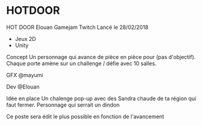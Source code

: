 # HOTDOOR
HOT DOOR
Elouan Gamejam Twitch 
Lancé le 28/02/2018

- Jeux 2D
- Unity

Concept
Un personnage qui avance de pièce en pièce pour (pas d'objectif). Chaque porte amène sur un challenge / défie avec 10 salles.

GFX
@mayumi 

Dev
@Elouan 

Idée en place
Un chalenge pop-up avec des Sandra chaude de ta région qui faut fermer.
Personnage qui serrait un dindon

Ce poste sera édit le plus possible en fonction de l'avancement
